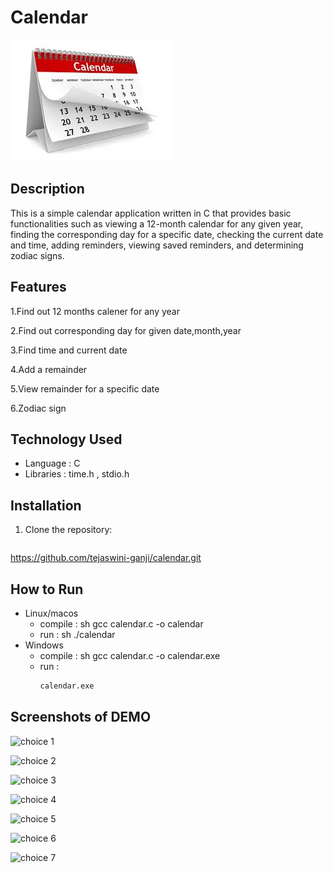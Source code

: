 # Calendar
![calendar image](assets/calendar-pic.jpeg)
## Description
This is a simple calendar application written in C that provides basic functionalities such as viewing a 12-month calendar for any given year, finding the corresponding day for a specific date, checking the current date and time, adding reminders, viewing saved reminders, and determining zodiac signs.

## Features
1.Find out 12 months calener for any year

2.Find out corresponding day for given date,month,year

3.Find time and current date

4.Add a remainder

5.View remainder for a specific date

6.Zodiac sign
## Technology Used
 -  Language : C
 -  Libraries : time.h , stdio.h
## Installation
1. Clone the repository:
   ```sh
  https://github.com/tejaswini-ganji/calendar.git
## How to Run
  - Linux/macos
     - compile :
       sh
       gcc calendar.c -o calendar
     - run :
       sh
       ./calendar
  - Windows
     - compile :
        sh
       gcc calendar.c -o calendar.exe   
     - run :
       ```sh
       calendar.exe
## Screenshots of DEMO
![choice 1](assets/choice-1.png)

![choice 2](assets/choice-2.png)

![choice 3](assets/choice-3.png)

![choice 4](assets/choice-4.png)

![choice 5](assets/choice-5.png)

![choice 6](assets/choice-6.png)

![choice 7](assets/choice-7.png)
